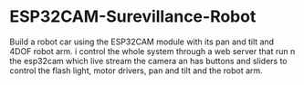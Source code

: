 # ESP32CAM-Surevillance-Robot
Build a robot car using the ESP32CAM module with its pan and tilt and 4DOF robot arm. i control the whole system through a web server that run n the esp32cam which live stream the camera an has buttons and sliders to control the flash light, motor drivers, pan and tilt and the robot arm.
